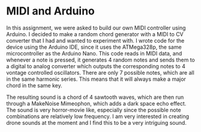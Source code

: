 # MIDI and Arduino

In this assignment, we were asked to build our own MIDI controller using Arduino. I decided to make a random chord generator with a MIDI to CV converter that I had and wanted to experiment with. I wrote code for the device using the Arduino IDE, since it uses the ATMega328p, the same microcontroller as the Arduino Nano. This code reads in MIDI data, and whenever a note is pressed, it generates 4 random notes and sends them to a digital to analog converter which outputs the corresponding notes to 4 vontage controlled oscillators. There are only 7 possible notes, which are all in the same harmonic series. This means that it will always make a major chord in the same key.

The resulting sound is a chord of 4 sawtooth waves, which are then run through a MakeNoise Mimeophon, which adds a dark space echo effect. The sound is very horror-movie like, especially since the possible note combinations are relatively low frequency. I am very interested in creating drone sounds at the moment and I find this to be a very intriguing sound.
